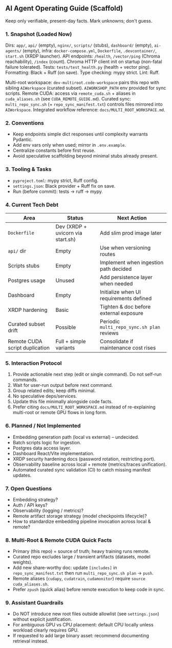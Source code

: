 ## AI Agent Operating Guide (Scaffold)

Keep only verifiable, present-day facts. Mark unknowns; don't guess.

### 1. Snapshot (Loaded Now)

Dirs: `app/`, `api/` (empty), `nginx/`, `scripts/` (stubs), `dashboard/`
(empty), `ai-agents/` (empty), infra: `docker-compose.yml`, `Dockerfile`,
`.devcontainer/`, `start.sh` (XRDP launcher). API endpoints: `/health`,
`/vector/ping` (Chroma reachability), `/index` (count). Chroma HTTP client init
on startup (non-fatal failure tolerated). Tests: `tests/test_health.py`
(health + vector ping). Formatting: Black + Ruff (on save). Type checking: mypy
strict. Lint: Ruff.

Multi-root workspace: `dev-multiroot.code-workspace` pairs this repo with
sibling `AIWorkspace` (curated subset). `AIWORKSHOP_PATH` env provided for sync
scripts. Remote CUDA: access via `remote_cuda.sh` + aliases in `cuda_aliases.sh`
(see `CUDA_REMOTE_GUIDE.md`). Curated sync: `multi_repo_sync.sh` (+
`repo_sync_manifest.txt`) controls files mirrored into `AIWorkspace`. Integrated
workflow reference: `docs/MULTI_ROOT_WORKSPACE.md`.

### 2. Conventions

- Keep endpoints simple dict responses until complexity warrants Pydantic.
- Add env vars only when used; mirror in `.env.example`.
- Centralize constants before first reuse.
- Avoid speculative scaffolding beyond minimal stubs already present.

### 3. Tooling & Tasks

- `pyproject.toml`: mypy strict, Ruff config.
- `settings.json`: Black provider + Ruff fix on save.
- Run (before commit): tests -> ruff -> mypy.

### 4. Current Tech Debt

| Area                           | Status                            | Next Action                                |
| ------------------------------ | --------------------------------- | ------------------------------------------ |
| `Dockerfile`                   | Dev (XRDP + uvicorn via start.sh) | Add slim prod image later                  |
| `api/` dir                     | Empty                             | Use when versioning routes                 |
| Scripts stubs                  | Empty                             | Implement when ingestion path decided      |
| Postgres usage                 | Unused                            | Add persistence layer when needed          |
| Dashboard                      | Empty                             | Initialize when UI requirements defined    |
| XRDP hardening                 | Basic                             | Tighten & doc before external exposure     |
| Curated subset drift           | Possible                          | Periodic `multi_repo_sync.sh plan` reviews |
| Remote CUDA script duplication | Full + simple variants            | Consolidate if maintenance cost rises      |

### 5. Interaction Protocol

1. Provide actionable next step (edit or single command). Do not self-run
   commands.
2. Wait for user-run output before next command.
3. Group related edits; keep diffs minimal.
4. No speculative deps/services.
5. Update this file minimally alongside code facts.
6. Prefer citing `docs/MULTI_ROOT_WORKSPACE.md` instead of re-explaining
   multi-root or remote GPU flows in long form.

### 6. Planned / Not Implemented

- Embedding generation path (local vs external) – undecided.
- Batch scripts logic for ingestion.
- Postgres data access layer.
- Dashboard React/Vite implementation.
- XRDP security hardening docs (password rotation, restricting port).
- Observability baseline across local + remote (metrics/traces unification).
- Automated curated sync validation (CI) to catch missing manifest updates.

### 7. Open Questions

- Embedding strategy?
- Auth / API keys?
- Observability (logging / metrics)?
- Remote artifact storage strategy (model checkpoints lifecycle)?
- How to standardize embedding pipeline invocation across local & remote?

### 8. Multi-Root & Remote CUDA Quick Facts

- Primary (this repo) = source of truth; heavy training runs remote.
- Curated repo excludes large / transient artifacts (datasets, model weights).
- Add new share-worthy doc: update `[includes]` in `repo_sync_manifest.txt` then
  run `multi_repo_sync.sh plan` → `push`.
- Remote aliases (`cudapy`, `cudatrain`, `cudamonitor`) require
  `source cuda_aliases.sh`.
- Prefer `zpush` (quick alias) before remote execution to keep code in sync.

### 9. Assistant Guardrails

- Do NOT introduce new root files outside allowlist (see `settings.json`)
  without explicit justification.
- For ambiguous GPU vs CPU placement: default CPU locally unless workload
  clearly requires GPU.
- If requested to add large binary asset: recommend documenting retrieval
  instead.


